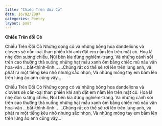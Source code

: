 ```yaml
---
title: "Chiều Trên đồi Cỏ"
date: 16/02/2007
categories: Poetry
layout: post
---
```


**Chiều Trên đồi Cỏ**

Chiều Trên Đồi Cỏ
Những cọng cỏ và những bông
hoa dandelions và clovers
sẽ oằn-oại than phiền
khi anh đặt em nằm lên trên mặt cỏ.
Hoa lá nhẹ đón sương chiều,
Núi bên kia đứng nghiêm-trang.
Và những cành sồi trên cao
thường thả xuống những hạt mầu xanh
ôm bằng chiếc mũ nâu vân hoa-văn
...bất-thình-lình...
...Chúng rất có thể sẽ rơi lên trên
lưng anh, và phát ra một
tiếng kêu nhỏ nhưng sắc nhọn,
Và những móng tay em bấm lên trên
lưng áo anh
cũng vậy...

Chiều Trên Đồi Cỏ
Những cọng cỏ và những bông
hoa dandelions và clovers
sẽ oằn-oại than phiền
khi anh đặt em nằm lên trên mặt cỏ.
Hoa lá nhẹ đón sương chiều,
Núi bên kia đứng nghiêm-trang.
Và những cành sồi trên cao
thường thả xuống những hạt mầu xanh
ôm bằng chiếc mũ nâu vân hoa-văn
...bất-thình-lình...
...Chúng rất có thể sẽ rơi lên trên
lưng anh, và phát ra một
tiếng kêu nhỏ nhưng sắc nhọn,
Và những móng tay em bấm lên trên
lưng áo anh
cũng vậy...
